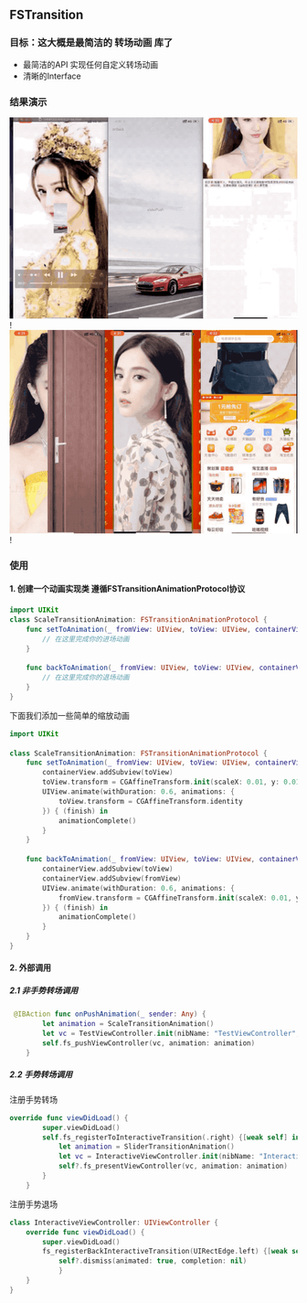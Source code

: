 ## FSTransition
### 目标：这大概是最简洁的 转场动画 库了

* 最简洁的API 实现任何自定义转场动画
* 清晰的Interface

### 结果演示
![markdown](https://github.com/AllenLiberty/resource/blob/master/2019-07-26%2016-38-50.2019-07-26%2016_42_25.2019-07-26%2017_02_56.gif)!
![markdown](https://github.com/AllenLiberty/resource/blob/master/2019-07-26%2016-43-48.2019-07-26%2016_46_32.2019-07-26%2017_04_13.gif)!

### 使用
#### 1. 创建一个动画实现类 遵循FSTransitionAnimationProtocol协议

```swift
import UIKit
class ScaleTransitionAnimation: FSTransitionAnimationProtocol {
    func setToAnimation(_ fromView: UIView, toView: UIView, containerView: UIView, animationComplete: @escaping (() -> ())) {
        // 在这里完成你的进场动画  
    }
    
    func backToAnimation(_ fromView: UIView, toView: UIView, containerView: UIView, animationComplete: @escaping (() -> ())) {
        // 在这里完成你的退场动画
    }
}

```
下面我们添加一些简单的缩放动画
```swift
import UIKit

class ScaleTransitionAnimation: FSTransitionAnimationProtocol {
    func setToAnimation(_ fromView: UIView, toView: UIView, containerView: UIView, animationComplete:@escaping (() -> ())) {
        containerView.addSubview(toView)
        toView.transform = CGAffineTransform.init(scaleX: 0.01, y: 0.01)
        UIView.animate(withDuration: 0.6, animations: {
            toView.transform = CGAffineTransform.identity
        }) { (finish) in
            animationComplete()
        }
    }
    
    func backToAnimation(_ fromView: UIView, toView: UIView, containerView: UIView, animationComplete:@escaping (() -> ())) {
        containerView.addSubview(toView)
        containerView.addSubview(fromView)
        UIView.animate(withDuration: 0.6, animations: {
            fromView.transform = CGAffineTransform.init(scaleX: 0.01, y: 0.01)
        }) { (finish) in
            animationComplete()
        }
    }
}
```

#### 2. 外部调用
##### 2.1  非手势转场调用
```swift
 @IBAction func onPushAnimation(_ sender: Any) {
        let animation = ScaleTransitionAnimation()
        let vc = TestViewController.init(nibName: "TestViewController", bundle: nil)
        self.fs_pushViewController(vc, animation: animation)
    }
```
##### 2.2  手势转场调用
注册手势转场
```swift
override func viewDidLoad() {
        super.viewDidLoad()
        self.fs_registerToInteractiveTransition(.right) {[weak self] in
            let animation = SliderTransitionAnimation()
            let vc = InteractiveViewController.init(nibName: "InteractiveViewController", bundle: nil)
            self?.fs_presentViewController(vc, animation: animation)
        }
    }
```
注册手势退场
```swift
class InteractiveViewController: UIViewController {
    override func viewDidLoad() {
        super.viewDidLoad()
        fs_registerBackInteractiveTransition(UIRectEdge.left) {[weak self] in
            self?.dismiss(animated: true, completion: nil)
            }
    }
}
```







